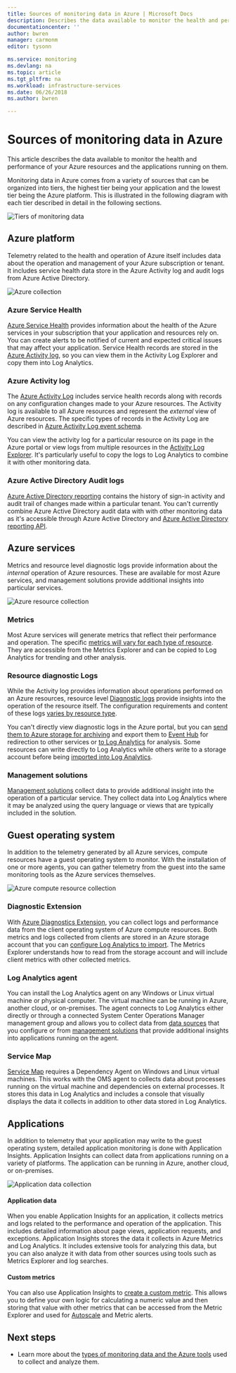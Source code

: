 ```yaml
---
title: Sources of monitoring data in Azure | Microsoft Docs
description: Describes the data available to monitor the health and performance of your Azure resources and the applications running on them.
documentationcenter: ''
author: bwren
manager: carmonm
editor: tysonn

ms.service: monitoring
ms.devlang: na
ms.topic: article
ms.tgt_pltfrm: na
ms.workload: infrastructure-services
ms.date: 06/26/2018
ms.author: bwren

---
```


# Sources of monitoring data in Azure
This article describes the data available to monitor the health and performance of your Azure resources and the applications running on them.  

Monitoring data in Azure comes from a variety of sources that can be organized into tiers, the highest tier being your application and the lowest tier being the Azure platform. This is illustrated in the following diagram with each tier described in detail in the following sections.

![Tiers of monitoring data](media/monitoring-data-sources/monitoring-tiers.png)


## Azure platform
Telemetry related to the health and operation of Azure itself includes data about the operation and management of your Azure subscription or tenant. It includes service health data store in the Azure Activity log and audit logs from Azure Active Directory.

![Azure collection](media/monitoring-data-sources/azure-collection.png)

### Azure Service Health
[Azure Service Health](../monitoring-and-diagnostics/monitoring-service-notifications.md) provides information about the health of the Azure services in your subscription that your application and resources rely on. You can create alerts to be notified of current and expected critical issues that may affect your application. Service Health records are stored in the [Azure Activity log](../monitoring-and-diagnostics/monitoring-overview-activity-logs.md), so you can view them in the Activity Log Explorer and copy them into Log Analytics.

### Azure Activity log
The [Azure Activity Log](../monitoring-and-diagnostics/monitoring-overview-activity-logs.md) includes service health records along with records on any configuration changes made to your Azure resources. The Activity log is available to all Azure resources and represent the _external_ view of Azure resources. The specific types of records in the Activity Log are described in [Azure Activity Log event schema](../monitoring-and-diagnostics/monitoring-activity-log-schema.md).

You can view the activity log for a particular resource on its page in the Azure portal or view logs from multiple resources in the [Activity Log Explorer](../monitoring-and-diagnostics/monitoring-overview-activity-logs.md). It's particularly useful to copy the logs to Log Analytics to combine it with other monitoring data.


### Azure Active Directory Audit logs
[Azure Active Directory reporting](../active-directory/active-directory-reporting-azure-portal.md) contains the history of sign-in activity and audit trail of changes made within a particular tenant. You can't currently combine Azure Active Directory audit data with with other monitoring data as it's accessible through Azure Active Directory and [Azure Active Directory reporting API](../active-directory/active-directory-reporting-api-getting-started-azure-portal.md).


## Azure services
Metrics and resource level diagnostic logs provide information about the _internal_ operation of Azure resources. These are available for most Azure services, and management solutions provide additional insights into particular services.

![Azure resource collection](media/monitoring-data-sources/azure-resource-collection.png)


### Metrics
Most Azure services will generate metrics that reflect their performance and operation. The specific [metrics will vary for each type of resource](../monitoring-and-diagnostics/monitoring-supported-metrics.md).  They are accessible from the Metrics Explorer and can be copied to Log Analytics for trending and other analysis.


### Resource diagnostic Logs
While the Activity log provides information about operations performed on an Azure resources, resource level [Diagnostic logs](../monitoring-and-diagnostics/monitoring-overview-of-diagnostic-logs.md) provide insights into the operation of the resource itself.   The configuration requirements and content of these logs [varies by resource type](../monitoring-and-diagnostics/monitoring-diagnostic-logs-schema.md).

You can't directly view diagnostic logs in the Azure portal, but you can [send them to Azure storage for archiving](../monitoring-and-diagnostics/monitoring-archive-diagnostic-logs.md) and export them to [Event Hub](../event-hubs/event-hubs-what-is-event-hubs.md) for redirection to other services or [to Log Analytics](../monitoring-and-diagnostics/monitor-stream-diagnostic-logs-log-analytics.md) for analysis. Some resources can write directly to Log Analytics while others write to a storage account before being [imported into Log Analytics](../log-analytics/log-analytics-azure-storage-iis-table.md#use-the-azure-portal-to-collect-logs-from-azure-storage).

### Management solutions
 [Management solutions](../monitoring/monitoring-solutions.md) collect data to provide additional insight into the operation of a particular service. They collect data into Log Analytics where it may be analyzed using the query language or views that are typically included in the solution.

## Guest operating system
In addition to the telemetry generated by all Azure services, compute resources have a guest operating system to monitor. With the installation of one or more agents, you can gather telemetry from the guest into the same monitoring tools as the Azure services themselves.

![Azure compute resource collection](media/monitoring-data-sources/compute-resource-collection.png)

### Diagnostic Extension
With [Azure Diagnostics Extension](../monitoring-and-diagnostics/azure-diagnostics.md), you can collect logs and performance data from the client operating system of Azure compute resources. Both metrics and logs collected from clients are stored in an Azure storage account that you can [configure Log Analytics to import](../log-analytics/log-analytics-azure-storage-iis-table.md#use-the-azure-portal-to-collect-logs-from-azure-storage).  The Metrics Explorer understands how to read from  the storage account and will include client metrics with other collected metrics.


### Log Analytics agent
You can install the Log Analytics agent on any Windows or Linux virtual machine or physical computer. The virtual machine can be running in Azure, another cloud, or on-premises.  The agent connects to Log Analytics either directly or through a connected System Center Operations Manager management group and allows you to collect data from [data sources](../log-analytics/log-analytics-data-sources.md) that you configure or from [management solutions](../monitoring/monitoring-solutions.md) that provide additional insights into applications running on the agent.

### Service Map
[Service Map](../operations-management-suite/operations-management-suite-service-map.md) requires a Dependency Agent on Windows and Linux virtual machines. This works with the OMS agent to collects data about processes running on the virtual machine and dependencies on external processes. It stores this data in Log Analytics and includes a console that visually displays the data it collects in addition to other data stored in Log Analytics.

## Applications
In addition to telemetry that your application may write to the guest operating system, detailed application monitoring is done with Application Insights. Application Insights can collect data from applications running on a variety of platforms. The application can be running in Azure, another cloud, or on-premises.

![Application data collection](media/monitoring-data-sources/application-collection.png)


#### Application data
When you enable Application Insights for an application, it collects metrics and logs related to the performance and operation of the application. This includes detailed information about page views, application requests, and exceptions. Application Insights stores the data it collects in Azure Metrics and Log Analytics. It includes extensive tools for analyzing this data, but you can also analyze it with data from other sources using tools such as Metrics Explorer and log searches.

#### Custom metrics
You can also use Application Insights to [create a custom metric](../application-insights/app-insights-api-custom-events-metrics.md).  This allows you to define your own logic for calculating a numeric value and then storing that value with other metrics that can be accessed from the Metric Explorer and used for [Autoscale](../monitoring-and-diagnostics/monitoring-autoscale-scale-by-custom-metric.md) and Metric alerts.

## Next steps

- Learn more about the [types of monitoring data and the Azure tools](monitoring-data-collection.md) used to collect and analyze them.
